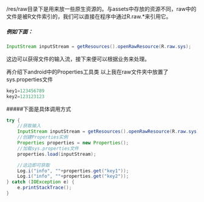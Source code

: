 /res/raw目录下是用来放一些原生资源的。与assets中存放的资源不同，raw中的文件是被R文件索引的，我们可以直接在程序中通过R.raw.*来引用它。


##### 例如下面：
```java
InputStream inputStream = getResources().openRawResource(R.raw.sys);
```
这边可以获得文件的输入流，接下来便可以根据业务来处理。


再介绍下android中的Properties工具类
以上我在raw文件夹中放置了sys.properties文件
```java
key1=123456789
key2=123123123
```

#####下面是具体调用方式
```java
try {
	//获取输入
	InputStream inputStream = getResources().openRawResource(R.raw.sys);
	//创建Properties实例
	Properties properties = new Properties();
	//加载sys.properties文件
	properties.load(inputStream);

	//这边即可获取
	Log.i("info", ""+properties.get("key1"));
	Log.i("info", ""+properties.get("key2"));
} catch (IOException e) {
	e.printStackTrace();
}
```